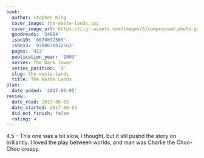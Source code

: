 ```yaml
---
book:
  author: Stephen King
  cover_image: the-waste-lands.jpg
  cover_image_url: https://i.gr-assets.com/images/S/compressed.photo.goodreads.com/books/1554220386l/34084._SX98_.jpg
  goodreads: '34084'
  isbn10: '0670032565'
  isbn13: '9780670032563'
  pages: '422'
  publication_year: '2003'
  series: The Dark Tower
  series_position: '3'
  slug: the-waste-lands
  title: The Waste Lands
plan:
  date_added: '2017-06-05'
review:
  date_read: 2017-06-05
  date_started: 2017-06-03
  did_not_finish: false
  rating: 4
---
```


4.5 – This one was a bit slow, I thought, but it stil pushd the story on briliantly. I loved the play between worlds, and man was Charlie the Choo-Choo creepy.
